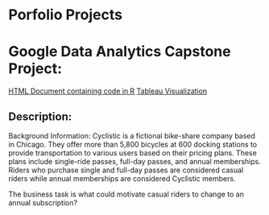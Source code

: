 # Porfolio Projects

# Google Data Analytics Capstone Project:
[HTML Document containing code in R](file:///C:/Users/seoda/Cyclistic%20Dataset/Google-Data-Analytics-Capstone-Project-Rmarkdown.html)
[Tableau Visualization](https://public.tableau.com/app/profile/david6342/viz/AverageRideLengthBetweenCasualsandMembers/Sheet1)

## Description:
Background Information: Cyclistic is a fictional bike-share company based in Chicago. They offer more than 5,800 bicycles at 600 docking stations to provide transportation to various users based on their pricing plans. These plans include single-ride passes, full-day passes, and annual memberships. Riders who purchase single and full-day passes are considered casual riders while annual memberships are considered Cyclistic members. 

The business task is what could motivate casual riders to change to an annual subscription?

